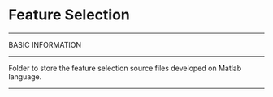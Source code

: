 # Feature Selection

*************************************************************
BASIC INFORMATION
*************************************************************
Folder to store the feature selection source files developed on Matlab language.

*************************************************************